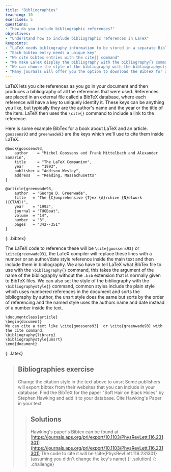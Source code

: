 ```yaml
---
title: "Bibliographies"
teaching: 10
exercises: 5
questions:
- "How do you include bibliographic references?"
objectives:
- "Understand how to include bibliographic references in LaTeX"
keypoints:
- "LaTeX needs bibliography information to be stored in a separate BibTeX database."
- "Each bibtex entry needs a unique key"
- "We cite bibtex entries with the cite{} command"
- "We make LaTeX display the bibliography with the bibliography{} command, this also specifies the name of the bibtex database"
- "We can choose the style of the bibliography with the bibliographystyle{} command. Common ones are unsrt, plain or named"
- "Many journals will offer you the option to download the BibTeX for a paper"
---
```


LaTeX lets you cite references as you go in your document and then produces a bibliography of all the references that were used. References are placed in an external file called a BibTeX database, where each reference will have a key to uniquely identify it. These keys can be anything you like, but typically they are the author's name and the year or the title of the item. LaTeX then uses the `\cite{}` command to include a link to the reference.

Here is some example BibTex for a book about LaTeX and an article. `goossens93` and `greenwade93` are the keys which we'll use to cite them inside LaTeX.

~~~
@book{goossens93,
    author    = "Michel Goossens and Frank Mittelbach and Alexander Samarin",
    title     = "The LaTeX Companion",
    year      = "1993",
    publisher = "Addison-Wesley",
    address   = "Reading, Massachusetts"
}

@article{greenwade93,
    author  = "George D. Greenwade",
    title   = "The {C}omprehensive {T}ex {A}rchive {N}etwork ({CTAN})",
    year    = "1993",
    journal = "TUGBoat",
    volume  = "14",
    number  = "3",
    pages   = "342--351"
}
~~~
{: .bibtex}

The LaTeX code to reference these will be `\cite{goossens93}` or `\cite{greenwade93}`, the LaTeX compiler will replace these lines with a number or an author/date style reference inside the main text and then include them in bibliography. We also have to tell LaTeX what BibTex file to use with the `\bibliography{}` command, this takes the argument of the name of the bibliography without the `.bib` extension that is normally given to BibTeX files. We can also set the style of the bibliography with the `\bibliographystyle{}` command, common styles include the plain style which uses numbered references in the document and sorts the bibliography by author, the unsrt style does the same but sorts by the order of referencing and the named style uses the authors name and date instead of a number inside the text.

~~~
\documentclass{article}
\begin{document}
We can cite a text like \cite{goossens93}  or \cite{greenwade93} with the cite command.
\bibliography{library}
\bibliographystyle{unsrt}
\end{document}
~~~
{: .latex}


> ## Bibliographies exercise
> Change the citation style in the text above to unsrt
> Some publishers will export bibtex from their websites that you can include in your database. Find the BibTeX for the paper "Soft Hair on Black Holes" by Stephen Hawking and add it to your database.
> Cite Hawking's Paper in your text
> > ## Solutions
> > Hawking's paper's Bibtex can be found at [https://journals.aps.org/prl/export/10.1103/PhysRevLett.116.231301](https://journals.aps.org/prl/export/10.1103/PhysRevLett.116.231301)
> > The code to cite it will be \cite{PhysRevLett.116.231301} (assuming you didn't change the key's name)
> {: .solution}
{: .challenge}



